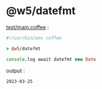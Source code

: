 [‼️]: ✏️README.mdt

# @w5/datefmt

[test/main.coffee](./test/main.coffee) :

```coffee
#!/usr/bin/env coffee

> @w5/datefmt

console.log await datefmt new Date
```

output :

```
2023-03-25
```
